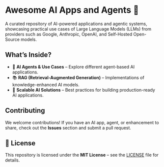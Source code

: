 # **Awesome AI Apps and Agents** 🚀

A curated repository of AI-powered applications and agentic systems, showcasing practical use cases of Large Language Models (LLMs) from providers such as Google, Anthropic, OpenAI, and Self-Hosted Open-Source models.  

## **What’s Inside?**  
- 🤖 **AI Agents & Use Cases** – Explore different agent-based AI applications.  
- 📚 **RAG (Retrieval-Augmented Generation)** – Implementations of knowledge-enhanced AI models.  
- 🚀 **Scalable AI Solutions** – Best practices for building production-ready AI applications.  

## **Contributing**  
We welcome contributions! If you have an AI app, agent, or enhancement to share, check out the **Issues** section and submit a pull request.  

## **📜 License**  
This repository is licensed under the **MIT License** – see the [LICENSE](./LICENSE) file for details.  
